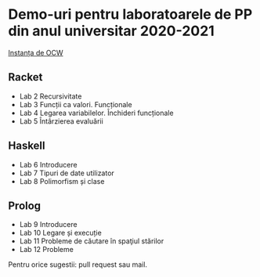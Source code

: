 # Demo-uri pentru laboratoarele de PP din anul universitar 2020-2021

[Instanța de OCW](https://ocw.cs.pub.ro/courses/pp)

## Racket
- Lab 2 Recursivitate
- Lab 3 Funcții ca valori. Funcționale
- Lab 4 Legarea variabilelor. Închideri funcționale
- Lab 5 Întârzierea evaluării

## Haskell
- Lab 6 Introducere
- Lab 7 Tipuri de date utilizator
- Lab 8 Polimorfism și clase

## Prolog
- Lab 9 Introducere
- Lab 10 Legare și execuție
- Lab 11 Probleme de căutare în spaţiul stărilor
- Lab 12 Probleme

Pentru orice sugestii: pull request sau mail.
